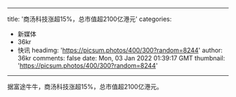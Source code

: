 
---
title: '商汤科技涨超15%，总市值超2100亿港元'
categories: 
 - 新媒体
 - 36kr
 - 快讯
headimg: 'https://picsum.photos/400/300?random=8244'
author: 36kr
comments: false
date: Mon, 03 Jan 2022 01:39:17 GMT
thumbnail: 'https://picsum.photos/400/300?random=8244'
---

<div>   
据富途牛牛，商汤科技涨超15%，总市值超2100亿港元。  
</div>
            